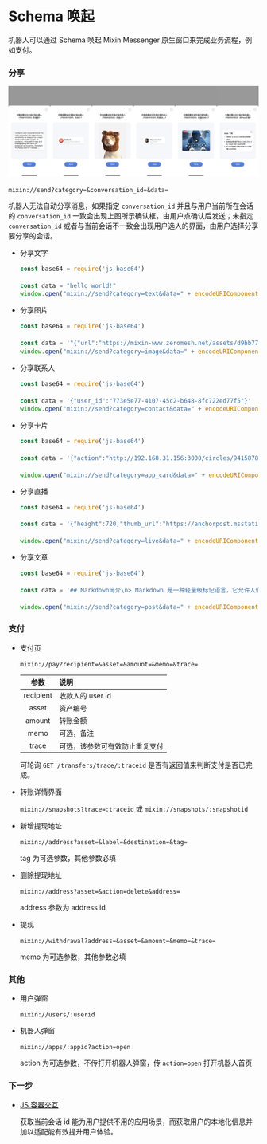 # Schema 唤起

机器人可以通过 Schema 唤起 Mixin Messenger 原生窗口来完成业务流程，例如支付。

### 分享
![分享](./bot-schema-share.png)

`mixin://send?category=&conversation_id=&data=`

机器人无法自动分享消息，如果指定 `conversation_id` 并且与用户当前所在会话的 `conversation_id` 一致会出现上图所示确认框，由用户点确认后发送；未指定 `conversation_id` 或者与当前会话不一致会出现用户选人的界面，由用户选择分享要分享的会话。

- 分享文字

  ```js
  const base64 = require('js-base64')

  const data = "hello world!"
  window.open("mixin://send?category=text&data=" + encodeURIComponent(base64.encode(data)))
  ```

- 分享图片

  ```js
  const base64 = require('js-base64')

  const data = '"{"url":"https://mixin-www.zeromesh.net/assets/d9bb777b00f4210e107dd3580fe5bf1a.png"}'
  window.open("mixin://send?category=image&data=" + encodeURIComponent(base64.encode(data)))
  ```

- 分享联系人

  ```js
  const base64 = require('js-base64')

  const data = '{"user_id":"773e5e77-4107-45c2-b648-8fc722ed77f5"}'
  window.open("mixin://send?category=contact&data=" + encodeURIComponent(base64.encode(data)))
  ```

- 分享卡片

  ```js
  const base64 = require('js-base64')

  const data = '{"action":"http://192.168.31.156:3000/circles/9415878/posts/82","app_id":"c1412f68-6152-40ad-a193-f7fadf9328a1","description":"来自debugCircle","icon_url":"https://mixin-images.zeromesh.net/rl_7ufE4eezlZDDjsGz9apzvoa7ULeZLlyixbN04iiaGFng8JL9UtQVZwzHw4Bsh2_7m5WHVPwtWkLKOydGZ4Q=s256","title":"抽奖测试"}'
  
  window.open("mixin://send?category=app_card&data=" + encodeURIComponent(base64.encode(data)))
  ```

- 分享直播

  ```js
  const base64 = require('js-base64')

  const data = '{"height":720,"thumb_url":"https://anchorpost.msstatic.com/cdnimage/anchorpost/1056/41/9771cb5a13901e0ed97514a9cf98e8_1663_1566469032.jpg?imageview/4/0/blur/1/format/webp","url":"https://1400293698.vod2.myqcloud.com/fd69ed6cvodcq1400293698/c1dde9e95285890807215641562/MramAAZccMIA.mp4","width":1280}'

  window.open("mixin://send?category=live&data=" + encodeURIComponent(base64.encode(data)))
  ```

- 分享文章

  ```js
  const base64 = require('js-base64')

  const data = '## Markdown简介\n> Markdown 是一种轻量级标记语言，它允许人们使用易读易写的纯文本格式编写文档，然后转换成格式丰富的HTML页面。'

  window.open("mixin://send?category=post&data=" + encodeURIComponent(base64.encode(data)))
  ```


### 支付

- 支付页 

  `mixin://pay?recipient=&asset=&amount=&memo=&trace=`
  
  | 参数       | 说明        |
  |:------------------:|:-----------------|
  | recipient | 收款人的 user id |
  | asset     | 资产编号  |
  | amount    | 转账金额  |
  | memo      | 可选，备注 |
  | trace     | 可选，该参数可有效防止重复支付 |

  可轮询 `GET /transfers/trace/:traceid` 是否有返回值来判断支付是否已完成。

- 转账详情界面

  `mixin://snapshots?trace=:traceid` 或 `mixin://snapshots/:snapshotid`

- 新增提现地址

  `mixin://address?asset=&label=&destination=&tag=`
  
  tag 为可选参数，其他参数必填

- 删除提现地址
 
  `mixin://address?asset=&action=delete&address=`
  
  address 参数为 address id

- 提现

  `mixin://withdrawal?address=&asset=&amount=&memo=&trace=`
  
  memo 为可选参数，其他参数必填

### 其他

- 用户弹窗

  `mixin://users/:userid`

- 机器人弹窗

  `mixin://apps/:appid?action=open` 
  
   action 为可选参数，不传打开机器人弹窗，传 `action=open` 打开机器人首页

### 下一步

- [JS 容器交互](./js)

  获取当前会话 id 能为用户提供不用的应用场景，而获取用户的本地化信息并加以适配能有效提升用户体验。